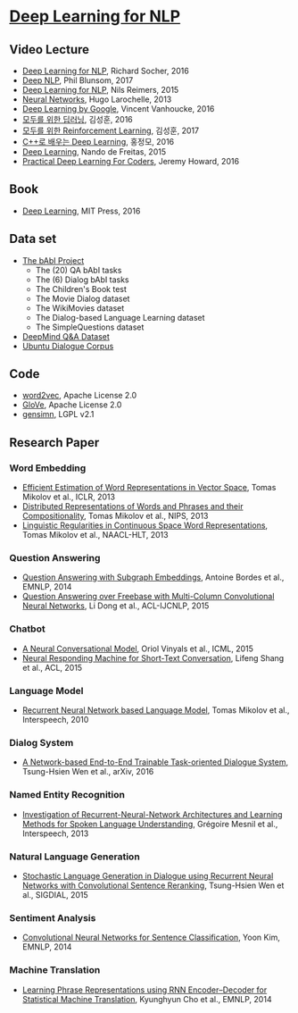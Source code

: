 # [Deep Learning for NLP](https://ryuseonghan.github.io/Deep-NLP)

## Video Lecture

- [Deep Learning for NLP](http://cs224d.stanford.edu/), Richard Socher, 2016
- [Deep NLP](https://github.com/oxford-cs-deepnlp-2017/lectures), Phil Blunsom, 2017 
- [Deep Learning for NLP](https://github.com/UKPLab/deeplearning4nlp-tutorial/tree/master/2015-10_Lecture), Nils Reimers, 2015
- [Neural Networks](http://info.usherbrooke.ca/hlarochelle/neural_networks/content.html), Hugo Larochelle, 2013
- [Deep Learning by Google](https://www.udacity.com/course/deep-learning--ud730), Vincent Vanhoucke, 2016
- [모두를 위한 딥러닝](http://hunkim.github.io/ml/), 김성훈, 2016
- [모두를 위한 Reinforcement Learning](http://hunkim.github.io/ml/), 김성훈, 2017
- [C++로 배우는 Deep Learning](http://blog.naver.com/atelierjpro), 홍정모, 2016
- [Deep Learning](https://www.youtube.com/playlist?list=PLE6Wd9FR--EfW8dtjAuPoTuPcqmOV53Fu), Nando de Freitas, 2015
- [Practical Deep Learning For Coders](http://course.fast.ai/), Jeremy Howard, 2016

## Book

- [Deep Learning](http://www.deeplearningbook.org/), MIT Press, 2016

## Data set

- [The bAbI Project](https://research.fb.com/projects/babi/)
	- The (20) QA bAbI tasks
	- The (6) Dialog bAbI tasks
	- The Children's Book test
	- The Movie Dialog dataset
	- The WikiMovies dataset
	- The Dialog-based Language Learning dataset
	- The SimpleQuestions dataset
- [DeepMind Q&A Dataset](http://cs.nyu.edu/~kcho/DMQA/)
- [Ubuntu Dialogue Corpus](https://github.com/rkadlec/ubuntu-ranking-dataset-creator)

## Code

- [word2vec](https://code.google.com/p/word2vec/), Apache License 2.0
- [GloVe](https://github.com/stanfordnlp/GloVe), Apache License 2.0
- [gensimn](https://github.com/RaRe-Technologies/gensim), LGPL v2.1

## Research Paper

### Word Embedding

- [Efficient Estimation of Word Representations in Vector Space](http://arxiv.org/pdf/1301.3781.pdf), Tomas Mikolov et al., ICLR, 2013
- [Distributed Representations of Words and Phrases and their Compositionality](http://arxiv.org/pdf/1310.4546.pdf), Tomas Mikolov et al., NIPS, 2013
- [Linguistic Regularities in Continuous Space Word Representations](http://research.microsoft.com/pubs/189726/rvecs.pdf), Tomas Mikolov et al., NAACL-HLT, 2013

### Question Answering

- [Question Answering with Subgraph Embeddings](https://arxiv.org/pdf/1406.3676v3.pdf), Antoine Bordes et al., EMNLP, 2014
- [Question Answering over Freebase with Multi-Column Convolutional Neural Networks](http://www.anthology.aclweb.org/P/P15/P15-1026.pdf), Li Dong et al., ACL-IJCNLP, 2015

### Chatbot

- [A Neural Conversational Model](https://arxiv.org/abs/1506.05869), Oriol Vinyals et al., ICML, 2015
- [Neural Responding Machine for Short-Text Conversation](https://arxiv.org/abs/1503.02364), Lifeng Shang et al., ACL, 2015

### Language Model

- [Recurrent Neural Network based Language Model](http://www.fit.vutbr.cz/research/groups/speech/publi/2010/mikolov_interspeech2010_IS100722.pdf), Tomas Mikolov et al., Interspeech, 2010
 
### Dialog System

- [A Network-based End-to-End Trainable Task-oriented Dialogue System](https://arxiv.org/pdf/1604.04562v2.pdf), Tsung-Hsien Wen et al., arXiv, 2016

### Named Entity Recognition

- [Investigation of Recurrent-Neural-Network Architectures and Learning Methods for Spoken Language Understanding](https://www.microsoft.com/en-us/research/publication/investigation-of-recurrent-neural-network-architectures-and-learning-methods-for-spoken-language-understanding/), Grégoire Mesnil et al., Interspeech, 2013

### Natural Language Generation

- [Stochastic Language Generation in Dialogue using Recurrent Neural Networks with Convolutional Sentence Reranking](http://www.sigdial.org/workshops/conference16/proceedings/pdf/SIGDIAL39.pdf), Tsung-Hsien Wen et al., SIGDIAL, 2015

### Sentiment Analysis

- [Convolutional Neural Networks for Sentence Classification](https://arxiv.org/abs/1408.5882), Yoon Kim, EMNLP, 2014

### Machine Translation

- [Learning Phrase Representations using RNN Encoder–Decoder for Statistical Machine Translation](https://arxiv.org/abs/1406.1078), Kyunghyun Cho et al., EMNLP, 2014
